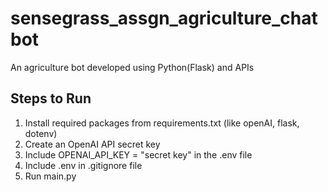 # sensegrass_assgn_agriculture_chatbot
An agriculture bot developed using Python(Flask) and APIs
## Steps to Run
1. Install required packages from requirements.txt (like openAI, flask, dotenv)
2. Create an OpenAI API secret key
3. Include OPENAI_API_KEY = "secret key" in the .env file
4. Include .env in .gitignore file
5. Run main.py
